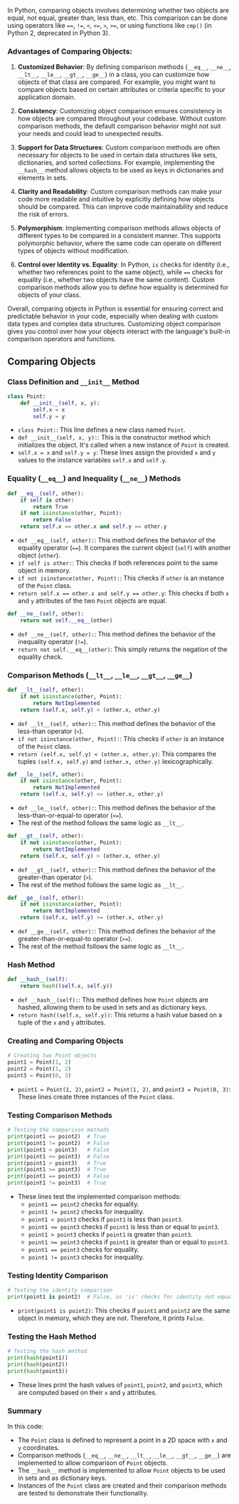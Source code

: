 In Python, comparing objects involves determining whether two objects are equal, not equal, greater than, less than, etc. This comparison can be done using operators like `==`, `!=`, `<`, `<=`, `>`, `>=`, or using functions like `cmp()` (in Python 2, deprecated in Python 3). 

### Advantages of Comparing Objects:

1. **Customized Behavior**: By defining comparison methods (`__eq__`, `__ne__`, `__lt__`, `__le__`, `__gt__`, `__ge__`) in a class, you can customize how objects of that class are compared. For example, you might want to compare objects based on certain attributes or criteria specific to your application domain.

2. **Consistency**: Customizing object comparison ensures consistency in how objects are compared throughout your codebase. Without custom comparison methods, the default comparison behavior might not suit your needs and could lead to unexpected results.

3. **Support for Data Structures**: Custom comparison methods are often necessary for objects to be used in certain data structures like sets, dictionaries, and sorted collections. For example, implementing the `__hash__` method allows objects to be used as keys in dictionaries and elements in sets.

4. **Clarity and Readability**: Custom comparison methods can make your code more readable and intuitive by explicitly defining how objects should be compared. This can improve code maintainability and reduce the risk of errors.

5. **Polymorphism**: Implementing comparison methods allows objects of different types to be compared in a consistent manner. This supports polymorphic behavior, where the same code can operate on different types of objects without modification.

6. **Control over Identity vs. Equality**: In Python, `is` checks for identity (i.e., whether two references point to the same object), while `==` checks for equality (i.e., whether two objects have the same content). Custom comparison methods allow you to define how equality is determined for objects of your class.

Overall, comparing objects in Python is essential for ensuring correct and predictable behavior in your code, especially when dealing with custom data types and complex data structures. Customizing object comparison gives you control over how your objects interact with the language's built-in comparison operators and functions.

## Comparing Objects

### Class Definition and `__init__` Method

```python
class Point:
    def __init__(self, x, y):
        self.x = x
        self.y = y
```
- `class Point:`: This line defines a new class named `Point`.
- `def __init__(self, x, y):`: This is the constructor method which initializes the object. It's called when a new instance of `Point` is created.
- `self.x = x` and `self.y = y`: These lines assign the provided `x` and `y` values to the instance variables `self.x` and `self.y`.

### Equality (`__eq__`) and Inequality (`__ne__`) Methods

```python
def __eq__(self, other):
    if self is other:
        return True
    if not isinstance(other, Point):
        return False
    return self.x == other.x and self.y == other.y
```
- `def __eq__(self, other):`: This method defines the behavior of the equality operator (`==`). It compares the current object (`self`) with another object (`other`).
- `if self is other:`: This checks if both references point to the same object in memory.
- `if not isinstance(other, Point):`: This checks if `other` is an instance of the `Point` class.
- `return self.x == other.x and self.y == other.y`: This checks if both `x` and `y` attributes of the two `Point` objects are equal.

```python
def __ne__(self, other):
    return not self.__eq__(other)
```
- `def __ne__(self, other):`: This method defines the behavior of the inequality operator (`!=`).
- `return not self.__eq__(other)`: This simply returns the negation of the equality check.

### Comparison Methods (`__lt__`, `__le__`, `__gt__`, `__ge__`)

```python
def __lt__(self, other):
    if not isinstance(other, Point):
        return NotImplemented
    return (self.x, self.y) < (other.x, other.y)
```
- `def __lt__(self, other):`: This method defines the behavior of the less-than operator (`<`).
- `if not isinstance(other, Point):`: This checks if `other` is an instance of the `Point` class.
- `return (self.x, self.y) < (other.x, other.y)`: This compares the tuples `(self.x, self.y)` and `(other.x, other.y)` lexicographically.

```python
def __le__(self, other):
    if not isinstance(other, Point):
        return NotImplemented
    return (self.x, self.y) <= (other.x, other.y)
```
- `def __le__(self, other):`: This method defines the behavior of the less-than-or-equal-to operator (`<=`).
- The rest of the method follows the same logic as `__lt__`.

```python
def __gt__(self, other):
    if not isinstance(other, Point):
        return NotImplemented
    return (self.x, self.y) > (other.x, other.y)
```
- `def __gt__(self, other):`: This method defines the behavior of the greater-than operator (`>`).
- The rest of the method follows the same logic as `__lt__`.

```python
def __ge__(self, other):
    if not isinstance(other, Point):
        return NotImplemented
    return (self.x, self.y) >= (other.x, other.y)
```
- `def __ge__(self, other):`: This method defines the behavior of the greater-than-or-equal-to operator (`>=`).
- The rest of the method follows the same logic as `__lt__`.

### Hash Method

```python
def __hash__(self):
    return hash((self.x, self.y))
```
- `def __hash__(self):`: This method defines how `Point` objects are hashed, allowing them to be used in sets and as dictionary keys.
- `return hash((self.x, self.y))`: This returns a hash value based on a tuple of the `x` and `y` attributes.

### Creating and Comparing Objects

```python
# Creating two Point objects
point1 = Point(1, 2)
point2 = Point(1, 2)
point3 = Point(0, 3)
```
- `point1 = Point(1, 2)`, `point2 = Point(1, 2)`, and `point3 = Point(0, 3)`: These lines create three instances of the `Point` class.

### Testing Comparison Methods

```python
# Testing the comparison methods
print(point1 == point2)  # True
print(point1 != point2)  # False
print(point1 < point3)   # False
print(point1 <= point3)  # False
print(point1 > point3)   # True
print(point1 >= point3)  # True
print(point1 == point3)  # False
print(point1 != point3)  # True
```
- These lines test the implemented comparison methods:
  - `point1 == point2` checks for equality.
  - `point1 != point2` checks for inequality.
  - `point1 < point3` checks if `point1` is less than `point3`.
  - `point1 <= point3` checks if `point1` is less than or equal to `point3`.
  - `point1 > point3` checks if `point1` is greater than `point3`.
  - `point1 >= point3` checks if `point1` is greater than or equal to `point3`.
  - `point1 == point3` checks for equality.
  - `point1 != point3` checks for inequality.

### Testing Identity Comparison

```python
# Testing the identity comparison
print(point1 is point2)  # False, as 'is' checks for identity not equality
```
- `print(point1 is point2)`: This checks if `point1` and `point2` are the same object in memory, which they are not. Therefore, it prints `False`.

### Testing the Hash Method

```python
# Testing the hash method
print(hash(point1))
print(hash(point2))
print(hash(point3))
```
- These lines print the hash values of `point1`, `point2`, and `point3`, which are computed based on their `x` and `y` attributes.

### Summary

In this code:
- The `Point` class is defined to represent a point in a 2D space with `x` and `y` coordinates.
- Comparison methods (`__eq__`, `__ne__`, `__lt__`, `__le__`, `__gt__`, `__ge__`) are implemented to allow comparison of `Point` objects.
- The `__hash__` method is implemented to allow `Point` objects to be used in sets and as dictionary keys.
- Instances of the `Point` class are created and their comparison methods are tested to demonstrate their functionality.